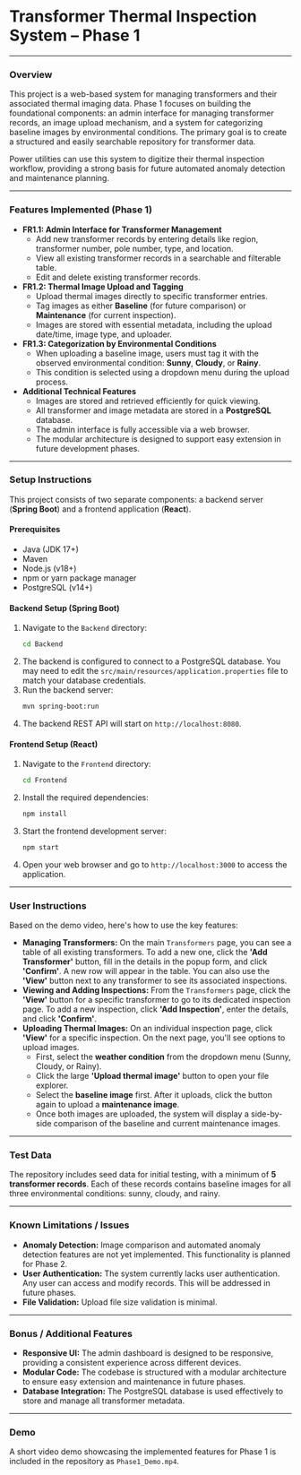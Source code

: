 # **Transformer Thermal Inspection System – Phase 1**

---

### **Overview**
This project is a web-based system for managing transformers and their associated thermal imaging data. Phase 1 focuses on building the foundational components: an admin interface for managing transformer records, an image upload mechanism, and a system for categorizing baseline images by environmental conditions. The primary goal is to create a structured and easily searchable repository for transformer data.

Power utilities can use this system to digitize their thermal inspection workflow, providing a strong basis for future automated anomaly detection and maintenance planning.

---

### **Features Implemented (Phase 1)**

* **FR1.1: Admin Interface for Transformer Management**
    * Add new transformer records by entering details like region, transformer number, pole number, type, and location.
    * View all existing transformer records in a searchable and filterable table.
    * Edit and delete existing transformer records.
* **FR1.2: Thermal Image Upload and Tagging**
    * Upload thermal images directly to specific transformer entries.
    * Tag images as either **Baseline** (for future comparison) or **Maintenance** (for current inspection).
    * Images are stored with essential metadata, including the upload date/time, image type, and uploader.
* **FR1.3: Categorization by Environmental Conditions**
    * When uploading a baseline image, users must tag it with the observed environmental condition: **Sunny**, **Cloudy**, or **Rainy**.
    * This condition is selected using a dropdown menu during the upload process.
* **Additional Technical Features**
    * Images are stored and retrieved efficiently for quick viewing.
    * All transformer and image metadata are stored in a **PostgreSQL** database.
    * The admin interface is fully accessible via a web browser.
    * The modular architecture is designed to support easy extension in future development phases.

---

### **Setup Instructions**
This project consists of two separate components: a backend server (**Spring Boot**) and a frontend application (**React**).

#### **Prerequisites**
* Java (JDK 17+)
* Maven
* Node.js (v18+)
* npm or yarn package manager
* PostgreSQL (v14+)

#### **Backend Setup (Spring Boot)**
1.  Navigate to the `Backend` directory:
    ```sh
    cd Backend
    ```
2.  The backend is configured to connect to a PostgreSQL database. You may need to edit the `src/main/resources/application.properties` file to match your database credentials.
3.  Run the backend server:
    ```sh
    mvn spring-boot:run
    ```
4.  The backend REST API will start on `http://localhost:8080`.

#### **Frontend Setup (React)**
1.  Navigate to the `Frontend` directory:
    ```sh
    cd Frontend
    ```
2.  Install the required dependencies:
    ```sh
    npm install
    ```
3.  Start the frontend development server:
    ```sh
    npm start
    ```
4.  Open your web browser and go to `http://localhost:3000` to access the application.

---

### **User Instructions**
Based on the demo video, here's how to use the key features:

* **Managing Transformers:** On the main `Transformers` page, you can see a table of all existing transformers. To add a new one, click the **'Add Transformer'** button, fill in the details in the popup form, and click **'Confirm'**. A new row will appear in the table. You can also use the **'View'** button next to any transformer to see its associated inspections.
* **Viewing and Adding Inspections:** From the `Transformers` page, click the **'View'** button for a specific transformer to go to its dedicated inspection page. To add a new inspection, click **'Add Inspection'**, enter the details, and click **'Confirm'**.
* **Uploading Thermal Images:** On an individual inspection page, click **'View'** for a specific inspection. On the next page, you'll see options to upload images.
    * First, select the **weather condition** from the dropdown menu (Sunny, Cloudy, or Rainy).
    * Click the large **'Upload thermal image'** button to open your file explorer.
    * Select the **baseline image** first. After it uploads, click the button again to upload a **maintenance image**.
    * Once both images are uploaded, the system will display a side-by-side comparison of the baseline and current maintenance images.

---

### **Test Data**
The repository includes seed data for initial testing, with a minimum of **5 transformer records**. Each of these records contains baseline images for all three environmental conditions: sunny, cloudy, and rainy.

---

### **Known Limitations / Issues**
* **Anomaly Detection:** Image comparison and automated anomaly detection features are not yet implemented. This functionality is planned for Phase 2.
* **User Authentication:** The system currently lacks user authentication. Any user can access and modify records. This will be addressed in future phases.
* **File Validation:** Upload file size validation is minimal.

---

### **Bonus / Additional Features**
* **Responsive UI:** The admin dashboard is designed to be responsive, providing a consistent experience across different devices.
* **Modular Code:** The codebase is structured with a modular architecture to ensure easy extension and maintenance in future phases.
* **Database Integration:** The PostgreSQL database is used effectively to store and manage all transformer metadata.

---

### **Demo**
A short video demo showcasing the implemented features for Phase 1 is included in the repository as `Phase1_Demo.mp4`.
